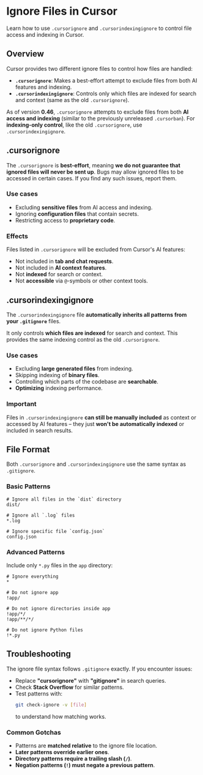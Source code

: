 # Ignore Files in Cursor

Learn how to use `.cursorignore` and `.cursorindexingignore` to control file access and indexing in Cursor.

## Overview

Cursor provides two different ignore files to control how files are handled:

- **`.cursorignore`**: Makes a best-effort attempt to exclude files from both AI features and indexing.
- **`.cursorindexingignore`**: Controls only which files are indexed for search and context (same as the old `.cursorignore`).

As of version **0.46**, `.cursorignore` attempts to exclude files from both **AI access and indexing** (similar to the previously unreleased `.cursorban`). For **indexing-only control**, like the old `.cursorignore`, use `.cursorindexingignore`.

## .cursorignore

The `.cursorignore` is **best-effort**, meaning **we do not guarantee that ignored files will never be sent up**. Bugs may allow ignored files to be accessed in certain cases. If you find any such issues, report them.

### Use cases

- Excluding **sensitive files** from AI access and indexing.
- Ignoring **configuration files** that contain secrets.
- Restricting access to **proprietary code**.

### Effects

Files listed in `.cursorignore` will be excluded from Cursor's AI features:
- Not included in **tab and chat requests**.
- Not included in **AI context features**.
- Not **indexed** for search or context.
- Not **accessible** via `@`-symbols or other context tools.

## .cursorindexingignore

The `.cursorindexingignore` file **automatically inherits all patterns from your `.gitignore`** files.

It only controls **which files are indexed** for search and context. This provides the same indexing control as the old `.cursorignore`.

### Use cases

- Excluding **large generated files** from indexing.
- Skipping indexing of **binary files**.
- Controlling which parts of the codebase are **searchable**.
- **Optimizing** indexing performance.

### Important

Files in `.cursorindexingignore` **can still be manually included** as context or accessed by AI features – they just **won't be automatically indexed** or included in search results.

## File Format

Both `.cursorignore` and `.cursorindexingignore` use the same syntax as `.gitignore`.

### Basic Patterns

```gitignore
# Ignore all files in the `dist` directory
dist/

# Ignore all `.log` files
*.log

# Ignore specific file `config.json`
config.json
```

### Advanced Patterns

Include only `*.py` files in the `app` directory:

```gitignore
# Ignore everything
*

# Do not ignore app
!app/

# Do not ignore directories inside app
!app/*/
!app/**/*/

# Do not ignore Python files
!*.py
```

## Troubleshooting

The ignore file syntax follows `.gitignore` exactly. If you encounter issues:

- Replace **"cursorignore"** with **"gitignore"** in search queries.
- Check **Stack Overflow** for similar patterns.
- Test patterns with:
  ```bash
  git check-ignore -v [file]
  ```
  to understand how matching works.

### Common Gotchas

- Patterns are **matched relative** to the ignore file location.
- **Later patterns override earlier ones**.
- **Directory patterns require a trailing slash (`/`)**.
- **Negation patterns (`!`) must negate a previous pattern**. 